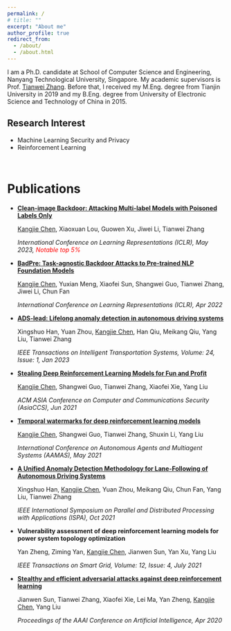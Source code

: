 ```yaml
---
permalink: /
# title: ""
excerpt: "About me"
author_profile: true
redirect_from: 
  - /about/
  - /about.html
---
```


I am a Ph.D. candidate at School of Computer Science and Engineering, Nanyang Technological University, Singapore. My academic supervisors is Prof. [Tianwei Zhang](https://personal.ntu.edu.sg/tianwei.zhang/index.html). Before that, I received my M.Eng. degree from Tianjin University in 2019 and my B.Eng. degree from University of Electronic Science and Technology of China in 2015. 

## Research Interest
- Machine Learning Security and Privacy
- Reinforcement Learning

<br/>


# Publications

* **[Clean-image Backdoor: Attacking Multi-label Models with Poisoned Labels Only](https://kangjie-chen.io/files/files/2023_ICLR_clean-image_backdoor.pdf)**

  <u>Kangjie Chen</u>, Xiaoxuan Lou, Guowen Xu, Jiwei Li, Tianwei Zhang

  *International Conference on Learning Representations (ICLR), May 2023, <span style="color:red">Notable top 5%</span>* 


* **[BadPre: Task-agnostic Backdoor Attacks to Pre-trained NLP Foundation Models](https://kangjie-chen.io/files/files/2022_ICLR_BadPre.pdf)**

  <u>Kangjie Chen</u>, Yuxian Meng, Xiaofei Sun, Shangwei Guo, Tianwei Zhang, Jiwei Li, Chun Fan

  *International Conference on Learning Representations (ICLR), Apr 2022*


* **[ADS-lead: Lifelong anomaly detection in autonomous driving systems](https://kangjie-chen.io/files/files/2022_TITS_ADS-lead.pdf)**

  Xingshuo Han, Yuan Zhou, <u>Kangjie Chen</u>, Han Qiu, Meikang Qiu, Yang Liu, Tianwei Zhang

  *IEEE Transactions on Intelligent Transportation Systems, Volume: 24, Issue: 1, Jan 2023*

* **[Stealing Deep Reinforcement Learning Models for Fun and Profit](https://kangjie-chen.io/files/files/2021_AsiaCCS_Stealing-DRL.pdf)**

  <u>Kangjie Chen</u>, Shangwei Guo, Tianwei Zhang, Xiaofei Xie, Yang Liu

  *ACM ASIA Conference on Computer and Communications Security (AsiaCCS), Jun 2021*

* **[Temporal watermarks for deep reinforcement learning models](https://kangjie-chen.io/files/files/2021_AAMAS_DRL-Watermark.pdf)**

  <u>Kangjie Chen</u>, Shangwei Guo, Tianwei Zhang, Shuxin Li, Yang Liu

  *International Conference on Autonomous Agents and Multiagent Systems (AAMAS), May 2021*

* **[A Unified Anomaly Detection Methodology for Lane-Following of Autonomous Driving Systems](https://kangjie-chen.io/files/files/2021_ISPA_Anomaly-Detection.pdf)**

  Xingshuo Han, <u>Kangjie Chen</u>, Yuan Zhou, Meikang Qiu, Chun Fan, Yang Liu, Tianwei Zhang

  *IEEE International Symposium on Parallel and Distributed Processing with Applications (ISPA), Oct 2021*

* **Vulnerability assessment of deep reinforcement learning models for power system topology optimization**

  Yan Zheng, Ziming Yan, <u>Kangjie Chen</u>, Jianwen Sun, Yan Xu, Yang Liu

  *IEEE Transactions on Smart Grid, Volume: 12, Issue: 4, July 2021*

* **[Stealthy and efficient adversarial attacks against deep reinforcement learning](https://kangjie-chen.io/files/files/2020_AAAI_DRL_AE.pdf)**

  Jianwen Sun, Tianwei Zhang, Xiaofei Xie, Lei Ma, Yan Zheng, <u>Kangjie Chen</u>, Yang Liu

  *Proceedings of the AAAI Conference on Artificial Intelligence, Apr 2020*